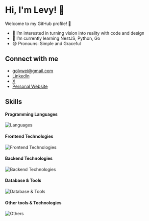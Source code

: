 # Hi, I'm Levy! 👋

Welcome to my GitHub profile! 🌟

- 👀 I’m interested in turning vision into reality with code and design
- 🌱 I’m currently learning NestJS, Python, Go
- 😄 Pronouns: Simple and Graceful

## Connect with me
- golvwei@gmail.com
- [LinkedIn](https://www.linkedin.com/in/golevy)
- [X](https://x.com/golvwei)
- [Personal Website](https://www.weblvw.com)

## Skills

#### Programming Languages
![Languages](https://skillicons.dev/icons?i=js,ts,go,python)

#### Frontend Technologies
![Frontend Technologies](https://skillicons.dev/icons?i=react,next,html,css,tailwind,electron)

#### Backend Technologies
![Backend Technologies](https://skillicons.dev/icons?i=aws,azure,docker,fastapi,nest)

#### Database & Tools
![Database & Tools](https://skillicons.dev/icons?i=postgres,mongodb)

#### Other tools & Technologies
![Others](https://skillicons.dev/icons?i=git,github,markdown,vercel,vscode,figma,githubactions,pycharm)



